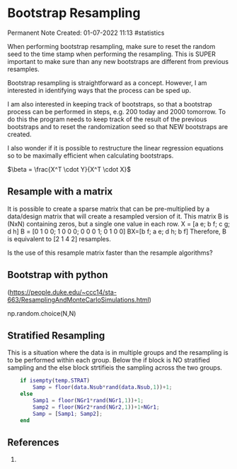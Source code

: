 # Bootstrap Resampling
Permanent Note
Created: 01-07-2022 11:13
#statistics 

When performing bootstrap resampling, make sure to reset the random seed to the time stamp when performing the resampling. This is SUPER important to make sure than any new bootstraps are different from previous resamples. 

Bootstrap resampling is straightforward as a concept. However, I am interested in identifying ways that the process can be sped up.

I am also interested in keeping track of bootstraps, so that a bootstrap process can be performed in steps, e.g. 200 today and 2000 tomorrow. To do this the program needs to keep track of the result of the previous bootstraps and to reset the randomization seed so that NEW bootstraps are created.

I also wonder if it is possible to restructure the linear regression equations so to be maximally efficient when calculating bootstraps. 


$\beta = \frac{X^T \cdot Y}{X^T \cdot X}$


## Resample with a matrix
It is possible to create a sparse matrix that can be pre-multiplied by a data/design matrix that will create a resampled version of it. This matrix B is (NxN) containing zeros, but a single one value in each row. 
X = [a e; b f; c g; d h]
B = [0 1 0 0; 1 0 0 0; 0 0 0 1; 0 1 0 0]
BX=[b f; a e; d h; b f]
Therefore, B is equivalent to [2 1 4 2] resamples.

Is the use of this resample matrix faster than the resample algorithms?


## Bootstrap with python
(https://people.duke.edu/~ccc14/sta-663/ResamplingAndMonteCarloSimulations.html)

np.random.choice(N,N)

## Stratified Resampling
This is a situation where the data is in multiple groups and the resampling is to be performed within each group. Below the if block is NO stratified sampling and the else block strtifieis the sampling across the two groups.
```matlab
	if isempty(temp.STRAT)
		Samp = floor(data.Nsub*rand(data.Nsub,1))+1;
	else
		Samp1 = floor(NGr1*rand(NGr1,1))+1;
		Samp2 = floor(NGr2*rand(NGr2,1))+1+NGr1;
		Samp = [Samp1; Samp2];
	end
```

## References
1. 